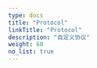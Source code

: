```yaml
---
type: docs
title: "Protocol"
linkTitle: "Protocol"
description: "自定义协议"
weight: 60
no_list: true
---
```


